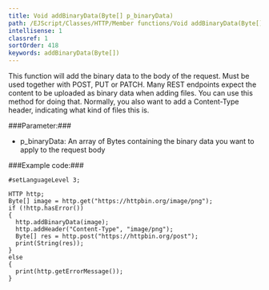 ```yaml
---
title: Void addBinaryData(Byte[] p_binaryData)
path: /EJScript/Classes/HTTP/Member functions/Void addBinaryData(Byte[] p_binaryData)
intellisense: 1
classref: 1
sortOrder: 418
keywords: addBinaryData(Byte[])
---
```


This function will add the binary data to the body of the request. Must be used together with POST, PUT or PATCH.
Many REST endpoints expect the content to be uploaded as binary data when adding files. You can use this method for
doing that. Normally, you also want to add a Content-Type header, indicating what kind of files this is.



###Parameter:###


 - p\_binaryData: An array of Bytes containing the binary data you want to apply to the request body




###Example code:###


    #setLanguageLevel 3;

    HTTP http;
    Byte[] image = http.get("https://httpbin.org/image/png");
    if (!http.hasError())
    {
      http.addBinaryData(image);
      http.addHeader("Content-Type", "image/png");
      Byte[] res = http.post("https://httpbin.org/post");
      print(String(res));
    }
    else
    {
      print(http.getErrorMessage());
    }


